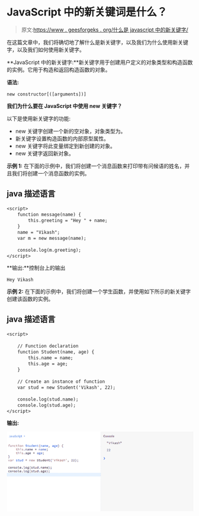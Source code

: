 # JavaScript 中的新关键词是什么？

> 原文:[https://www . geesforgeks . org/什么是 javascript 中的新关键字/](https://www.geeksforgeeks.org/what-is-the-new-keyword-in-javascript/)

在这篇文章中，我们将确切地了解什么是新关键字，以及我们为什么使用新关键字，以及我们如何使用新关键字。

**JavaScript 中的新关键字:**新关键字用于创建用户定义的对象类型和构造函数的实例。它用于构造和返回构造函数的对象。

**语法:**

```
new constructor[([arguments])]
```

**我们为什么要在 JavaScript 中使用 new 关键字？**

以下是使用新关键字的功能:

*   new 关键字创建一个新的空对象，对象类型为。
*   新关键字设置构造函数的内部原型属性。
*   new 关键字将此变量绑定到新创建的对象。
*   new 关键字返回新对象。

**示例 1:** 在下面的示例中，我们将创建一个消息函数来打印带有问候语的姓名，并且我们将创建一个消息函数的实例。

## java 描述语言

```
<script>
    function message(name) {
        this.greeting = "Hey " + name;
    }
    name = "Vikash";
    var m = new message(name);

    console.log(m.greeting);
</script>
```

**输出:**控制台上的输出

```
Hey Vikash
```

**示例 2:** 在下面的示例中，我们将创建一个学生函数，并使用如下所示的新关键字创建该函数的实例。

## java 描述语言

```
<script>

    // Function declaration
    function Student(name, age) {
        this.name = name;
        this.age = age;
    }

    // Create an instance of function
    var stud = new Student('Vikash', 22);

    console.log(stud.name);
    console.log(stud.age);
</script>
```

**输出:**

![](img/2abaa0003b6bfee1be4ed933312677f7.png)